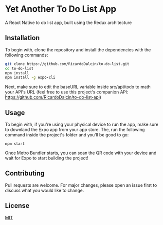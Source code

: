 # Yet Another To Do List App

A React Native to do list app, built using the Redux architecture

## Installation

To begin with, clone the repository and install the dependencies with the following commands:

```bash
git clone https://github.com/RicardoDalcin/to-do-list.git
cd to-do-list
npm install
npm install -g expo-cli
```

Next, make sure to edit the baseURL variable inside src/api/todo to math your API's URL (feel free to use this project's companion API: https://github.com/RicardoDalcin/to-do-list-api)

## Usage

To begin with, if you're using your physical device to run the app, make sure to downlaod the Expo app from your app store. The, run the following command inside the project's folder and you'll be good to go:

```node
npm start
```

Once Metro Bundler starts, you can scan the QR code with your device and wait for Expo to start building the project!

## Contributing

Pull requests are welcome. For major changes, please open an issue first to discuss what you would like to change.

## License

[MIT](https://choosealicense.com/licenses/mit/)
